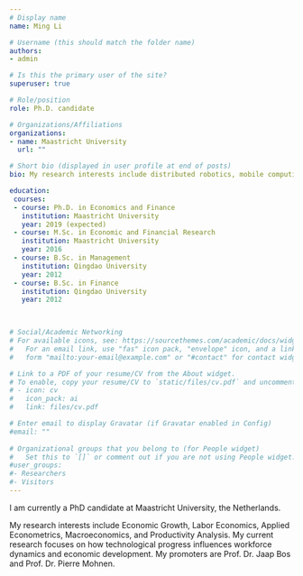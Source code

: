```yaml
---
# Display name
name: Ming Li

# Username (this should match the folder name)
authors:
- admin

# Is this the primary user of the site?
superuser: true

# Role/position
role: Ph.D. candidate 

# Organizations/Affiliations
organizations:
- name: Maastricht University
  url: ""

# Short bio (displayed in user profile at end of posts)
bio: My research interests include distributed robotics, mobile computing and programmable matter.

education:
 courses:
 - course: Ph.D. in Economics and Finance
   institution: Maastricht University
   year: 2019 (expected)
 - course: M.Sc. in Economic and Financial Research
   institution: Maastricht University
   year: 2016
 - course: B.Sc. in Management
   institution: Qingdao University
   year: 2012
 - course: B.Sc. in Finance
   institution: Qingdao University
   year: 2012
   


# Social/Academic Networking
# For available icons, see: https://sourcethemes.com/academic/docs/widgets/#icons
#   For an email link, use "fas" icon pack, "envelope" icon, and a link in the
#   form "mailto:your-email@example.com" or "#contact" for contact widget.

# Link to a PDF of your resume/CV from the About widget.
# To enable, copy your resume/CV to `static/files/cv.pdf` and uncomment the lines below.  
# - icon: cv
#   icon_pack: ai
#   link: files/cv.pdf

# Enter email to display Gravatar (if Gravatar enabled in Config)
#email: ""
  
# Organizational groups that you belong to (for People widget)
#   Set this to `[]` or comment out if you are not using People widget.  
#user_groups:
#- Researchers
#- Visitors
---
```


I am currently a PhD candidate at Maastricht University, the Netherlands.

My research interests include Economic Growth, Labor Economics, Applied Econometrics, Macroeconomics, and Productivity Analysis. My current research focuses on  how technological progress influences workforce dynamics and economic development. My promoters are  Prof. Dr.  Jaap Bos and Prof. Dr. Pierre Mohnen. 
